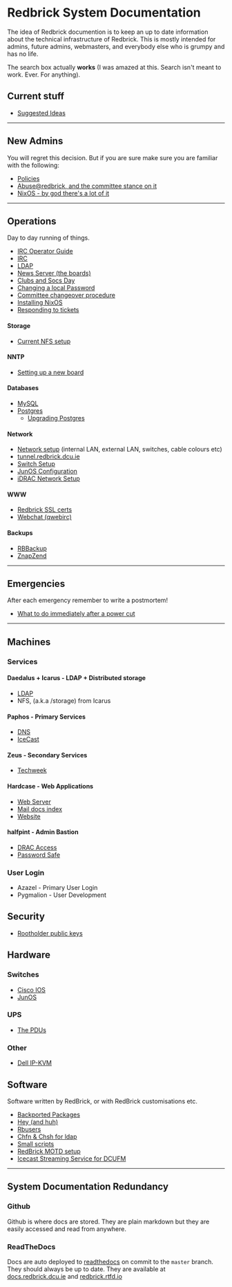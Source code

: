 # Redbrick System Documentation

The idea of Redbrick documention is to keep an up to date information about the
technical infrastructure of Redbrick. This is mostly intended for admins, future
admins, webmasters, and everybody else who is grumpy and has no life.

The search box actually **works** (I was amazed at this. Search isn't meant to
work. Ever. For anything).

## Current stuff

- [Suggested Ideas](plans/project-ideas)

---

## New Admins

You will regret this decision. But if you are sure make sure you are familiar
with the following:

- [Policies](procedures/policies)
- [Abuse@redbrick, and the committee stance on it](procedures/abuse)
- [NixOS - by god there's a lot of it](procedures/nixos)

---

## Operations

Day to day running of things.

- [IRC Operator Guide](procedures/irc_operator)
- [IRC](services/irc)
- [LDAP](services/ldap)
- [News Server (the boards)](services/news)
- [Clubs and Socs Day](procedures/rrs)
- [Changing a local Password](procedures/passwd)
- [Committee changeover procedure](procedures/committeechangeover)
- [Installing NixOS](procedures/nixos-install)
- [Responding to tickets](procedures/ticketing)

#### Storage

- [Current NFS setup](services/nfs)

#### NNTP

- [Setting up a new board](procedures/newboard)

#### Databases

- [MySQL](services/mysql)
- [Postgres](services/postgres)
  - [Upgrading Postgres](procedures/postgres_upgrade)

#### Network

- [Network setup](network/networksetup) (internal LAN, external LAN, switches,
  cable colours etc)
- [tunnel.redbrick.dcu.ie](services/tunnel.redbrick.dcu.ie.md)
- [Switch Setup](procedures/switch)
- [JunOS Configuration](network/junos)
- [iDRAC Network Setup](procedures/idrac-setup)

#### WWW

- [Redbrick SSL certs](web/ssl)
- [Webchat (qwebirc)](web/webchat)

#### Backups

- [RBBackup](services/rbbackup)
- [ZnapZend](services/znapzend)

---

## Emergencies

After each emergency remember to write a postmortem!

- [What to do immediately after a power cut](procedures/post_powercut)

---

## Machines

### Services

#### Daedalus + Icarus - LDAP + Distributed storage

- [LDAP](services/ldap)
- NFS, (a.k.a /storage) from Icarus

#### Paphos - Primary Services

- [DNS](services/bind9)
- [IceCast](services/icecast2)

#### Zeus - Secondary Services

- [Techweek](web/techweek)

#### Hardcase - Web Applications

- [Web Server](web/apache)
- [Mail docs index](mail)
- [Website](web/website)

#### halfpint - Admin Bastion

- [DRAC Access](procedures/dracaccess)
- [Password Safe](procedures/pwsafe)

### User Login

- Azazel - Primary User Login
- Pygmalion - User Development

## Security

- [Rootholder public keys](procedures/gpgkeys)

## Hardware

### Switches

- [Cisco IOS](network/ciscoios)
- [JunOS](network/junos)

### UPS

- [The PDUs](hardware/the_pdus)

### Other

- [Dell IP-KVM](hardware/ipkvm)

## Software

Software written by RedBrick, or with RedBrick customisations etc.

- [Backported Packages](procedures/backport-packages)
- [Hey (and huh)](services/hey)
- [Rbusers](procedures/rbusers)
- [Chfn & Chsh for ldap](procedures/ldapchshchfn)
- [Small scripts](procedures/rbscripts)
- [RedBrick MOTD setup](services/unifiedmotd)
- [Icecast Streaming Service for DCUFM](services/icecast2)

---

## System Documentation Redundancy

### Github

Github is where docs are stored. They are plain markdown but they are easily
accessed and read from anywhere.

### ReadTheDocs

Docs are auto deployed to [readthedocs](https://readthedocs.io) on commit to the
`master` branch. They should always be up to date. They are available at
[docs.redbrick.dcu.ie](https://docs.redbrick.dcu.ie) and
[redbrick.rtfd.io](https://redbrick.rtfd.io)
